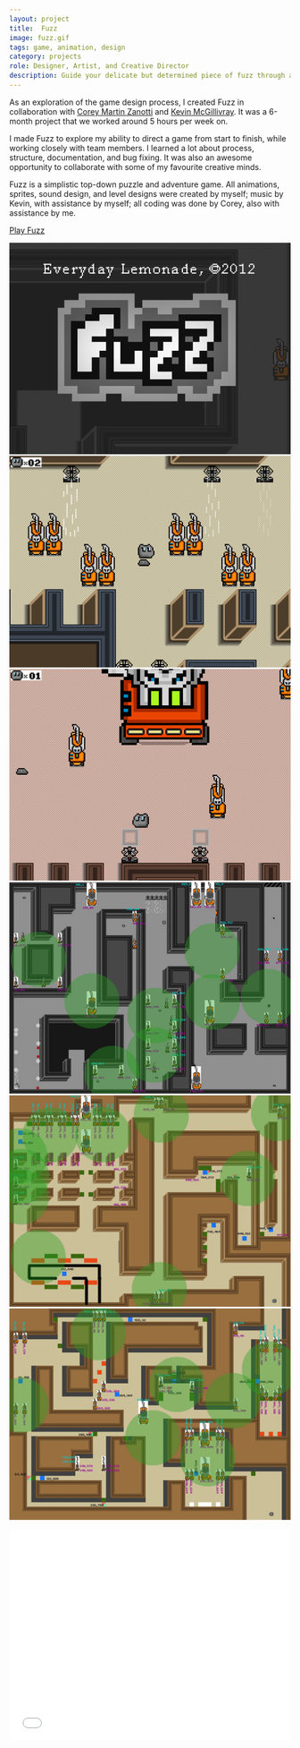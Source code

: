```yaml
---
layout: project
title:  Fuzz
image: fuzz.gif
tags: game, animation, design
category: projects
role: Designer, Artist, and Creative Director
description: Guide your delicate but determined piece of fuzz through a throwback 8-bit adventure, solving puzzles and avoiding trecherous vacuum cleaners along the way.
---
```


As an exploration of the game design process, I created Fuzz in collaboration with [Corey Martin Zanotti](http://http://coreyzanotti.com "Corey Martin Zanotti") and [Kevin McGillivray](http://kevinmcgillivray.net "Kevin McGillivray"). It was a 6-month project that we worked around 5 hours per week on.

I made Fuzz to explore my ability to direct a game from start to finish, while working closely with team members. I learned a lot about process, structure, documentation, and bug fixing. It was also an awesome opportunity to collaborate with some of my favourite creative minds.

Fuzz is a simplistic top-down puzzle and adventure game. All animations, sprites, sound design, and level designs were created by myself; music by Kevin, with assistance by myself; all coding was done by Corey, also with assistance by me.

<a href="/fuzz.html" class="btn btn-primary btn-lg btn-block">Play Fuzz</a>

![Fuzz 01](/img/fuzz_image01.png)
![Fuzz 02](/img/fuzz_image02.png)
![Fuzz 03](/img/fuzz_image03.png)
![Fuzz Level 01](/img/fuzz_image04.jpg)
![Fuzz Level 02](/img/fuzz_image05.jpg)
![Fuzz Level 03](/img/fuzz_image06.jpg)

<iframe src="//player.vimeo.com/video/62912729?color=2ba6cb&title=0&byline=0&portrait=0" width="100%" height="377" frameborder="0" webkitallowfullscreen mozallowfullscreen allowfullscreen></iframe>